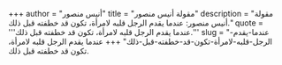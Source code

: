 +++
author = "أنيس منصور"
title = "مقولة أنيس منصور"
description = "مقولة أنيس منصور: عندما يقدم الرجل قلبه لامرأة، تكون قد خطفته قبل ذلك."
quote = '''عندما يقدم الرجل قلبه لامرأة، تكون قد خطفته قبل ذلك.'''
slug = "عندما-يقدم-الرجل-قلبه-لامرأة-تكون-قد-خطفته-قبل-ذلك"
+++
عندما يقدم الرجل قلبه لامرأة، تكون قد خطفته قبل ذلك.

